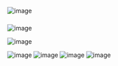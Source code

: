 ![image](https://user-images.githubusercontent.com/79645781/207232613-ccac31bd-a0db-4712-8d68-1dbb8b75afa2.png)


###
![image](https://user-images.githubusercontent.com/79645781/207232185-fb616710-2b01-4cbe-bdc2-4b85c403aa83.png)

![image](https://user-images.githubusercontent.com/79645781/207232220-cab7f350-547d-4d59-8e02-f408d01fdff0.png)

![image](https://user-images.githubusercontent.com/79645781/207232250-685dcbb3-c03f-4973-934c-ef897688c853.png) ![image](https://user-images.githubusercontent.com/79645781/207232281-a950dae3-02fc-4c14-b7d0-4781550d0504.png) ![image](https://user-images.githubusercontent.com/79645781/207232330-96bff736-4588-40a4-ae6a-d8ec7155c47b.png) ![image](https://user-images.githubusercontent.com/79645781/207232368-0c29e10f-bdd6-433e-8b16-2505a4d09f97.png)




